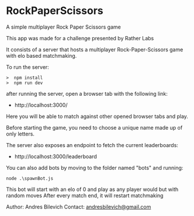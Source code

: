 # RockPaperScissors

A simple multiplayer Rock Paper Scissors game

This app was made for a challenge presented by Rather Labs

It consists of a server that hosts a multiplayer Rock-Paper-Scissors game with elo based matchmaking.

To run the server:

```
>  npm install
>  npm run dev
```

after running the server, open a browser tab with the following link:

-   http://localhost:3000/

Here you will be able to match against other opened browser tabs and play.

Before starting the game, you need to choose a unique name made up of only letters.

The server also exposes an endpoint to fetch the current leaderboards:

-   http://localhost:3000/leaderboard

You can also add bots by moving to the folder named "bots" and running:

```
node .\spawnBot.js
```

This bot will start with an elo of 0 and play as any player would but with random moves
After every match end, it will restart matchmaking

Author: Andres Bilevich
Contact: andresbilevich@gmail.com
